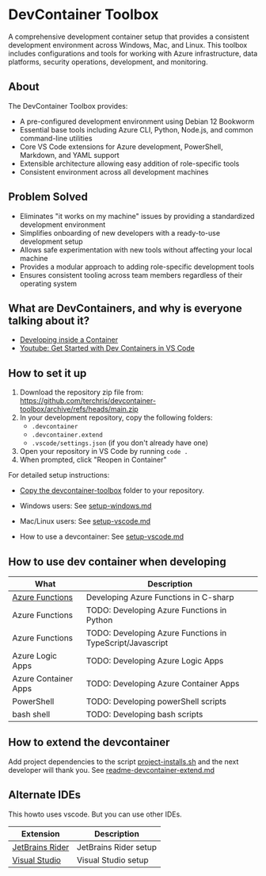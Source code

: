 # DevContainer Toolbox

A comprehensive development container setup that provides a consistent development environment across Windows, Mac, and Linux. This toolbox includes configurations and tools for working with Azure infrastructure, data platforms, security operations, development, and monitoring.

## About

The DevContainer Toolbox provides:

- A pre-configured development environment using Debian 12 Bookworm
- Essential base tools including Azure CLI, Python, Node.js, and common command-line utilities
- Core VS Code extensions for Azure development, PowerShell, Markdown, and YAML support
- Extensible architecture allowing easy addition of role-specific tools
- Consistent environment across all development machines

## Problem Solved

- Eliminates "it works on my machine" issues by providing a standardized development environment
- Simplifies onboarding of new developers with a ready-to-use development setup
- Allows safe experimentation with new tools without affecting your local machine
- Provides a modular approach to adding role-specific development tools
- Ensures consistent tooling across team members regardless of their operating system

## What are DevContainers, and why is everyone talking about it?

- [Developing inside a Container](https://code.visualstudio.com/docs/devcontainers/containers)
- [Youtube: Get Started with Dev Containers in VS Code](https://www.youtube.com/watch?v=b1RavPr_878&t=38s)

## How to set it up

1. Download the repository zip file from: <https://github.com/terchris/devcontainer-toolbox/archive/refs/heads/main.zip>
2. In your development repository, copy the following folders:
   - `.devcontainer`
   - `.devcontainer.extend`
   - `.vscode/settings.json` (if you don't already have one)
3. Open your repository in VS Code by running `code .`
4. When prompted, click "Reopen in Container"

For detailed setup instructions:

- [Copy the devcontainer-toolbox](.devcontainer/copy-devcontainer-toolbox.md) folder to your repository.
- Windows users: See [setup-windows.md](.devcontainer/setup/setup-windows.md)
- Mac/Linux users: See [setup-vscode.md](.devcontainer/setup/setup-mac.md)

- How to use a devcontainer: See [setup-vscode.md](.devcontainer/setup/setup-vscode.md)

## How to use dev container when developing

| What | Description |
|-----------|-------------|
| [Azure Functions](.devcontainer/howto/howto-functions-csharp.md) | Developing Azure Functions in C-sharp |
| Azure Functions | TODO: Developing Azure Functions in Python |
| Azure Functions | TODO: Developing Azure Functions in TypeScript/Javascript |
| Azure Logic Apps | TODO: Developing Azure Logic Apps |
| Azure Container Apps | TODO: Developing Azure Container Apps |
| PowerShell | TODO: Developing powerShell scripts |
| bash shell | TODO: Developing bash scripts |

## How to extend the devcontainer

Add project dependencies to the script [project-installs.sh](.devcontainer.extend/project-installs.sh) and the next developer will thank you.
See [readme-devcontainer-extend.md](.devcontainer.extend/readme-devcontainer-extend.md)

## Alternate IDEs

This howto uses vscode. But you can use other IDEs.

| Extension | Description |
|-----------|-------------|
| [JetBrains Rider](.devcontainer/howto/howto-ide-jetbrains-rider.md) | JetBrains Rider setup |
| [Visual Studio](.devcontainer/howto/howto-ide-visual-studio.md) | Visual Studio setup |
